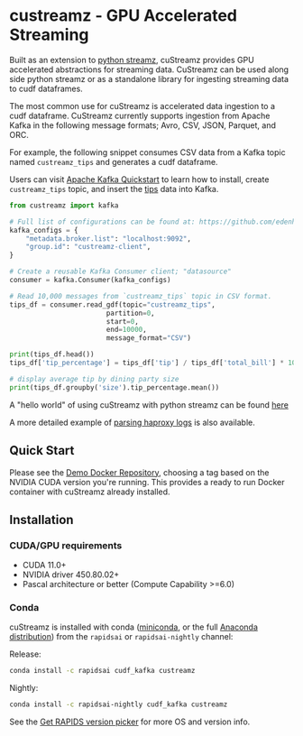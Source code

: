# custreamz - GPU Accelerated Streaming

Built as an extension to [python streamz](https://github.com/python-streamz/streamz), cuStreamz provides GPU accelerated abstractions for streaming data. CuStreamz can be used along side python streamz or as a standalone library for ingesting streaming data to cudf dataframes.

The most common use for cuStreamz is accelerated data ingestion to a cudf dataframe. CuStreamz currently supports ingestion from Apache Kafka in the following message formats; Avro, CSV, JSON, Parquet, and ORC.

For example, the following snippet consumes CSV data from a Kafka topic named `custreamz_tips` and generates a cudf dataframe.

Users can visit [Apache Kafka Quickstart](https://kafka.apache.org/quickstart) to learn how to install, create `custreamz_tips` topic, and insert the [tips](https://github.com/plotly/datasets/raw/master/tips.csv) data into Kafka.


```python
from custreamz import kafka

# Full list of configurations can be found at: https://github.com/edenhill/librdkafka/blob/master/CONFIGURATION.md
kafka_configs = {
	"metadata.broker.list": "localhost:9092",
	"group.id": "custreamz-client",
}

# Create a reusable Kafka Consumer client; "datasource"
consumer = kafka.Consumer(kafka_configs)

# Read 10,000 messages from `custreamz_tips` topic in CSV format.
tips_df = consumer.read_gdf(topic="custreamz_tips",
                        partition=0,
                        start=0,
                        end=10000,
                        message_format="CSV")

print(tips_df.head())
tips_df['tip_percentage'] = tips_df['tip'] / tips_df['total_bill'] * 100

# display average tip by dining party size
print(tips_df.groupby('size').tip_percentage.mean())
```

A "hello world" of using cuStreamz with python streamz can be found [here](https://github.com/rapidsai-community/notebooks-contrib/blob/main/getting_started_materials/hello_worlds/hello_streamz.ipynb)

A more detailed example of [parsing haproxy logs](https://github.com/rapidsai-community/notebooks-contrib/blob/branch-0.14/intermediate_notebooks/examples/custreamz/parsing_haproxy_logs.ipynb) is also available.

## Quick Start

Please see the [Demo Docker Repository](https://hub.docker.com/r/rapidsai/rapidsai/), choosing a tag based on the NVIDIA CUDA version you're running. This provides a ready to run Docker container with cuStreamz already installed.

## Installation


### CUDA/GPU requirements

* CUDA 11.0+
* NVIDIA driver 450.80.02+
* Pascal architecture or better (Compute Capability >=6.0)

### Conda

cuStreamz is installed with conda ([miniconda](https://conda.io/miniconda.html), or the full [Anaconda distribution](https://www.anaconda.com/download)) from the `rapidsai` or `rapidsai-nightly` channel:

Release:
```bash
conda install -c rapidsai cudf_kafka custreamz
```

Nightly:
```bash
conda install -c rapidsai-nightly cudf_kafka custreamz
```

See the [Get RAPIDS version picker](https://rapids.ai/start.html) for more OS and version info.
